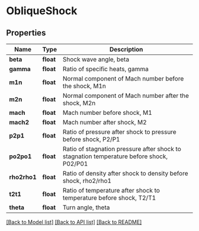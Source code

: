 # ObliqueShock

## Properties
Name | Type | Description 
------------ | ------------- | ------------- 
**beta** | **float** | Shock wave angle, beta 
**gamma** | **float** | Ratio of specific heats, gamma 
**m1n** | **float** | Normal component of Mach number before the shock, M1n 
**m2n** | **float** | Normal component of Mach number after the shock, M2n 
**mach** | **float** | Mach number before shock, M1 
**mach2** | **float** | Mach number after shock, M2 
**p2p1** | **float** | Ratio of pressure after shock to pressure before shock, P2/P1 
**po2po1** | **float** | Ratio of stagnation pressure after shock to stagnation temperature before shock, P02/P01 
**rho2rho1** | **float** | Ratio of density after shock to density before shock, rho2/rho1 
**t2t1** | **float** | Ratio of temperature after shock to temperature before shock, T2/T1 
**theta** | **float** | Turn angle, theta 

[[Back to Model list]](../README.md#documentation-for-models) [[Back to API list]](../README.md#documentation-for-api-endpoints) [[Back to README]](../README.md)


